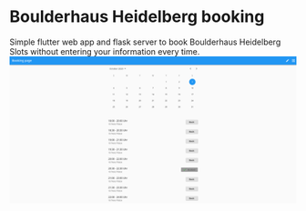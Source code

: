# Boulderhaus Heidelberg booking
Simple flutter web app and flask server to book Boulderhaus Heidelberg Slots without entering your information every time.
![screenshot](screenshot.png)
